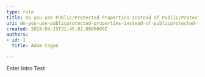 ```yaml
---
type: rule
title: Do you use Public/Protected Properties instead of Public/Protected Fields?
uri: do-you-use-publicprotected-properties-instead-of-publicprotected-fields
created: 2018-04-25T21:45:02.0000000Z
authors:
- id: 1
  title: Adam Cogan

---
```




<span class='intro'> Enter Intro Text </span>




